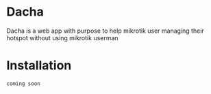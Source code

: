 # Dacha
Dacha is a web app with purpose to help mikrotik user managing their hotspot without using mikrotik userman

# Installation
```
coming soon
```
